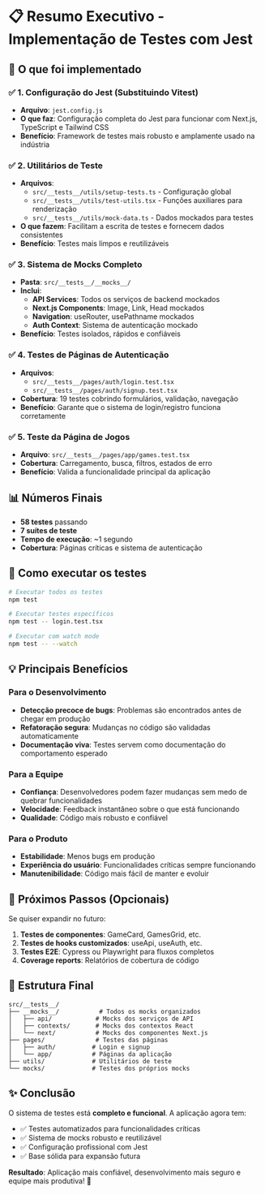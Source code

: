 # 📋 Resumo Executivo - Implementação de Testes com Jest

## 🎯 O que foi implementado

### ✅ 1. Configuração do Jest (Substituindo Vitest)
- **Arquivo**: `jest.config.js`
- **O que faz**: Configuração completa do Jest para funcionar com Next.js, TypeScript e Tailwind CSS
- **Benefício**: Framework de testes mais robusto e amplamente usado na indústria

### ✅ 2. Utilitários de Teste
- **Arquivos**: 
  - `src/__tests__/utils/setup-tests.ts` - Configuração global
  - `src/__tests__/utils/test-utils.tsx` - Funções auxiliares para renderização
  - `src/__tests__/utils/mock-data.ts` - Dados mockados para testes
- **O que fazem**: Facilitam a escrita de testes e fornecem dados consistentes
- **Benefício**: Testes mais limpos e reutilizáveis

### ✅ 3. Sistema de Mocks Completo
- **Pasta**: `src/__tests__/__mocks__/`
- **Inclui**:
  - **API Services**: Todos os serviços de backend mockados
  - **Next.js Components**: Image, Link, Head mockados
  - **Navigation**: useRouter, usePathname mockados
  - **Auth Context**: Sistema de autenticação mockado
- **Benefício**: Testes isolados, rápidos e confiáveis

### ✅ 4. Testes de Páginas de Autenticação
- **Arquivos**: 
  - `src/__tests__/pages/auth/login.test.tsx`
  - `src/__tests__/pages/auth/signup.test.tsx`
- **Cobertura**: 19 testes cobrindo formulários, validação, navegação
- **Benefício**: Garante que o sistema de login/registro funciona corretamente

### ✅ 5. Teste da Página de Jogos
- **Arquivo**: `src/__tests__/pages/app/games.test.tsx`
- **Cobertura**: Carregamento, busca, filtros, estados de erro
- **Benefício**: Valida a funcionalidade principal da aplicação

## 📊 Números Finais
- **58 testes** passando
- **7 suítes de teste**
- **Tempo de execução**: ~1 segundo
- **Cobertura**: Páginas críticas e sistema de autenticação

## 🚀 Como executar os testes

```bash
# Executar todos os testes
npm test

# Executar testes específicos
npm test -- login.test.tsx

# Executar com watch mode
npm test -- --watch
```

## 💡 Principais Benefícios

### Para o Desenvolvimento
- **Detecção precoce de bugs**: Problemas são encontrados antes de chegar em produção
- **Refatoração segura**: Mudanças no código são validadas automaticamente
- **Documentação viva**: Testes servem como documentação do comportamento esperado

### Para a Equipe
- **Confiança**: Desenvolvedores podem fazer mudanças sem medo de quebrar funcionalidades
- **Velocidade**: Feedback instantâneo sobre o que está funcionando
- **Qualidade**: Código mais robusto e confiável

### Para o Produto
- **Estabilidade**: Menos bugs em produção
- **Experiência do usuário**: Funcionalidades críticas sempre funcionando
- **Manutenibilidade**: Código mais fácil de manter e evoluir

## 🎯 Próximos Passos (Opcionais)

Se quiser expandir no futuro:
1. **Testes de componentes**: GameCard, GamesGrid, etc.
2. **Testes de hooks customizados**: useApi, useAuth, etc.
3. **Testes E2E**: Cypress ou Playwright para fluxos completos
4. **Coverage reports**: Relatórios de cobertura de código

## 🔧 Estrutura Final

```
src/__tests__/
├── __mocks__/           # Todos os mocks organizados
│   ├── api/            # Mocks dos serviços de API
│   ├── contexts/       # Mocks dos contextos React
│   └── next/           # Mocks dos componentes Next.js
├── pages/              # Testes das páginas
│   ├── auth/          # Login e signup
│   └── app/           # Páginas da aplicação
├── utils/             # Utilitários de teste
└── mocks/             # Testes dos próprios mocks
```

## ✨ Conclusão

O sistema de testes está **completo e funcional**. A aplicação agora tem:
- ✅ Testes automatizados para funcionalidades críticas
- ✅ Sistema de mocks robusto e reutilizável  
- ✅ Configuração profissional com Jest
- ✅ Base sólida para expansão futura

**Resultado**: Aplicação mais confiável, desenvolvimento mais seguro e equipe mais produtiva! 🎉